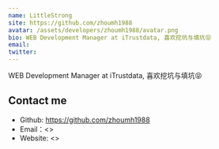 ```yaml
---
name: LittleStrong
site: https://github.com/zhoumh1988
avatar: /assets/developers/zhoumh1988/avatar.png
bio: WEB Development Manager at iTrustdata, 喜欢挖坑与填坑😝
email: 
twitter: 
---
```


WEB Development Manager at iTrustdata, 喜欢挖坑与填坑😝

## Contact me

- Github: <https://github.com/zhoumh1988>
- Email：<>
- Website: <>
